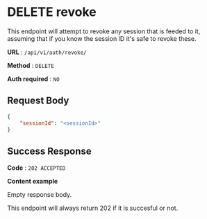 # DELETE revoke

This endpoint will attempt to revoke any session that is feeded to it, assuming that if you know the session ID it's safe to revoke these.

**URL** : `/api/v1/auth/revoke/`

**Method** : `DELETE`

**Auth required** : `NO`

## Request Body

```json
{
    "sessionId": "<sessionId>"
}
```

## Success Response

**Code** : `202 ACCEPTED`

**Content example**

Empty response body.

This endpoint will always return 202 if it is succesful or not.
